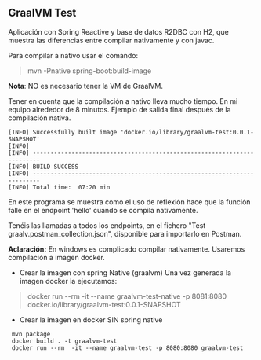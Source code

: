 ## GraalVM Test

Aplicación con Spring Reactive y base de datos R2DBC con H2,  que  muestra las diferencias entre compilar nativamente y con javac.

Para compilar a nativo usar el comando: 

> mvn -Pnative spring-boot:build-image

**Nota**: NO es necesario tener la VM de GraalVM.

Tener en cuenta que la compilación a nativo lleva mucho tiempo. En mi equipo alrededor de 8 minutos. Ejemplo de salida final después de la compilación nativa.

```
[INFO] Successfully built image 'docker.io/library/graalvm-test:0.0.1-SNAPSHOT'
[INFO] 
[INFO] ------------------------------------------------------------------------
[INFO] BUILD SUCCESS
[INFO] ------------------------------------------------------------------------
[INFO] Total time:  07:20 min

```
En este programa se muestra como el uso de reflexión hace que la función falle en el endpoint 'hello' cuando se compila nativamente.

Tenéis las llamadas a todos los endpoints, en el fichero "Test graalv.postman_collection.json", disponible para importarlo en Postman.



**Aclaración:** En windows es complicado compilar nativamente. Usaremos compilación a imagen docker.

- Crear la imagen con spring Native (graalvm)
Una vez generada la imagen docker la ejecutamos:

> docker run --rm  -it --name graalvm-test-native -p 8081:8080 docker.io/library/graalvm-test:0.0.1-SNAPSHOT 

- Crear la imagen en docker SIN spring native
```
 mvn package 
 docker build . -t graalvm-test
 docker run --rm  -it --name graalvm-test -p 8080:8080 graalvm-test 
```
